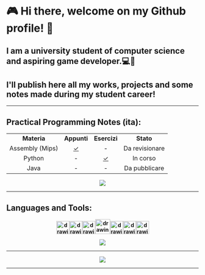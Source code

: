 #  🎮 **Hi there, welcome on my Github profile!** 🐺
## I am a university student of computer science and aspiring game developer.💻👾   
## I'll publish here all my works, projects and some notes made during my student career!


---

## **Practical Programming Notes (ita):**


<table align = "center">
<tr>
    <td align = "center"><strong>Materia</td>
    <td align = "center"><strong>Appunti</td>
    <td align = "center"><strong>Esercizi</td>
    <td align = "center"><strong>Stato</td>
</tr>
<tr>
    <td align = "center">Assembly (Mips)</td>
    <td align = "center"><a style="display:block;" href="https://github.com"> 
        <div> ✓ </div> 
    </td>
    <td align="center">-</td>
    <td align = "center">Da revisionare</td>
<tr>
    <td align = "center">Python</td>
    <td align = "center">-</td>
        <td align = "center"><a style="display:block;" href="https://github.com">
        <div> ✓ </div>
    </td>
    <td align = "center">In corso</td>
</tr>
<tr>
    <td align = "center">Java</td>
    <td align = "center">-</td>
    <td align = "center">-</td>
    <td align = "center">Da pubblicare</td>
</tr>
</table>


<p align="center">
  <a href="https://github.com/Rurik-D/Practical-Programming-Notes">
    <img src="https://github-readme-stats.vercel.app/api/pin/?username=Rurik-D&show_owner&repo=Practical-Programming-Notes&theme=radical" />
  </a>
</p>


---

## **Languages and Tools:**  

<p align="center">
    <tr>
        <td><strong><img src="https://cdn-icons-png.flaticon.com/512/5968/5968350.png" alt="drawing" width="34"/><img src="https://cdn-icons-png.flaticon.com/512/6132/6132222.png" alt="drawing" width="34"/><img src="https://cdn-icons-png.flaticon.com/512/6132/6132221.png" alt="drawing" width="34"/><img src="https://cdn-icons-png.flaticon.com/512/226/226777.png" alt="drawing" width="39"/><img src="https://upload.wikimedia.org/wikipedia/commons/thumb/9/9a/Visual_Studio_Code_1.35_icon.svg/512px-Visual_Studio_Code_1.35_icon.svg.png" alt="drawing" width="34"/><img src="https://img.utdstc.com/icon/3c7/fcf/3c7fcf4930fa9402c22cee35e03fe9fcf9e8e47c9381d6b9e6922d71ee2e067a:200" alt="drawing" width="34"/><img src="https://avatars.githubusercontent.com/u/1284937?s=200&v=4" alt="drawing" width="34"/></td>
    </tr>
</p>

<p align="center">
    <tr>
        <img src="https://github-readme-stats.vercel.app/api/top-langs/?username=Rurik-D&theme=radical&layout=compact" />
    </tr>
</p>

---

<p align="center">
    <img src="https://github-readme-stats.vercel.app/api?username=Rurik-D&theme=radical&count_private=true" />
</p>

---

